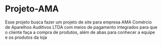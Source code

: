 # Projeto-AMA
Esse projeto busca fazer um projeto de site para empresa AMA Comércio de Aparelhos Auditivos LTDA com meios de pagamento integrados para que o cliente faça a compra de produtos, além de abas para conhecer a equipe e os produtos da loja
